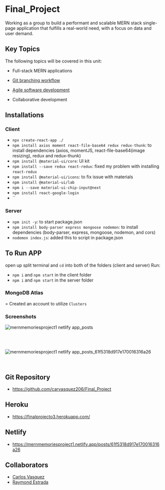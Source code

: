 # Final_Project

Working as a group to build a performant and scalable MERN stack single-page application that fulfills a real-world need, with a focus on data and user demand.

## Key Topics

The following topics will be covered in this unit:

* Full-stack MERN applications

* [Git branching workflow](https://git-scm.com/book/en/v2/Git-Branching-Branching-Workflows)

* [Agile software development](https://en.wikipedia.org/wiki/Agile_software_development)

* Collaborative development

## Installations
### Client
- `npx create-react-app ./`
- `npm install axios moment react-file-base64 redux redux-thunk`: to install dependencies (axios, momentJS, react-file-base64(image resizing), redux and redux-thunk)
- `npm install @material-ui/core`: UI kit 
- `npm install --save redux react-redux`: fixed my problem with installing `react-redux`
- `npm install @material-ui/icons`: to fix issue with materials
- `npm install @material-ui/lab`
- `npm i --save material-ui-chip-input@next`
- `npm install react-google-login`
- ``

### Server
- `npm init -y`: to start package.json
- `npm install body-parser express mongoose nodemon`: to install dependencies (body-parser, express, mongoose, nodemon, and cors)
- `nodemon index.js`: added this to script in package.json

## To Run APP
open up split terminal and `cd` into both of the folders (client and server)
Run: 
- `npm i` and `npm start` in the client folder
- `npm i` and `npm start` in the server folder

### MongoDB Atlas
= Created an account to utilize `Clusters`

### Screenshots
![mernmemoriesproject1 netlify app_posts](https://user-images.githubusercontent.com/63617482/151661969-b4b261d8-fced-4948-83e3-3b07ba50aa5e.png)

<br> 
<br>

![mernmemoriesproject1 netlify app_posts_61f5318d917e170016316a26](https://user-images.githubusercontent.com/63617482/151661883-ebb62d7e-0121-46c3-8873-af6b65ed2d45.png)

<br>

## Git Repository
- https://github.com/carvasquez206/Final_Project

## Heroku
- https://finalprojecto3.herokuapp.com/

## Netlify
- https://mernmemoriesproject1.netlify.app/posts/61f5318d917e170016316a26

## Collaborators
- [Carlos Vasquez](https://github.com/carvasquez206)
- [Raymond Estrada](https://github.com/raymondjestrada)
